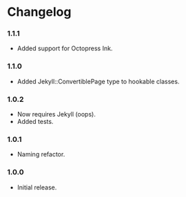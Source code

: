 # Changelog

### 1.1.1
- Added support for Octopress Ink.

### 1.1.0
- Added Jekyll::ConvertiblePage type to hookable classes.

### 1.0.2
- Now requires Jekyll (oops).
- Added tests.

### 1.0.1
- Naming refactor.

### 1.0.0
- Initial release.
